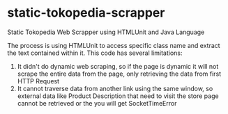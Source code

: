 # static-tokopedia-scrapper
Static Tokopedia Web Scrapper using HTMLUnit and Java Language

The process is using HTMLUnit to access specific class name and extract the text contained within it.
This code has several limitations:
1. It didn't do dynamic web scraping, so if the page is dynamic it will not scrape the entire data from the page, only retrieving the data from first HTTP Request
2. It cannot traverse data from another link using the same window, so external data like Product Description that need to visit the store page cannot be retrieved or the you will get SocketTimeError  
